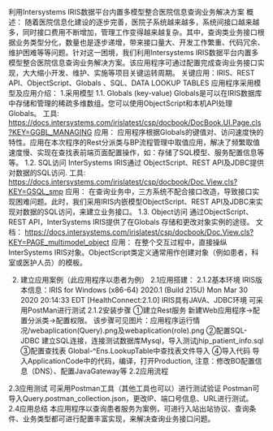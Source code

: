 利用Intersystems IRIS数据平台内置多模型整合医院信息查询业务解决方案
概述：
随着医院信息化建设的逐步完善，医院子系统越来越多，系统间接口越来越多，同时接口费用不断增加，管理工作变得越来越复杂。其中，查询类业务接口根据业务类型分化，数量也是逐步递增，带来接口量大、开发工作繁重、代码冗余、维护困难等等问题。针对这一困境，我们利用Intersystems IRIS数据平台内置多模型整合医院信息查询业务解决方案。该应用程序可通过配置完成查询业务接口实现，大大缩小开发、维护、实施等项目关键运转周期。
关键应用：IRIS、REST API、ObjectScript、Globals 、SQL、DATA LOOKUP TABLES
应用程序采用模型及应用介绍：
1.采用模型
1.1. Globals (key-value)
Globals是可以在IRIS数据库中存储和管理的稀疏多维数组。您可以使用ObjectScript和本机API处理Globals。
工具:
https://docs.intersystems.com/irislatest/csp/docbook/DocBook.UI.Page.cls?KEY=GGBL_MANAGING
应用：
应用程序根据Globals的键值对、访问速度快的特性。应用在本次程序的Rest分派类与BP流程管理中取值应用，解决了频繁取值速度慢、实现在查找表前端页面配置操作，如：存储了SQL模型、服务配置信息等等。
1.2. SQL访问
InterSystems IRIS通过 ObjectScript、REST API及JDBC提供对数据的SQL访问.
工具:
https://docs.intersystems.com/irislatest/csp/docbook/Doc.View.cls?KEY=GSQL_smp
应用：
在查询业务中，三方系统不配合接口改造，导致接口实现困难问题。此时，我们采用IRIS内嵌模型ObjectScript、REST API及JDBC来实现对数据的SQL访问，来建立业务接口。
1.3. Object访问
通过ObjectScript、REST API，InterSystems IRIS提供了在Globals 存储和更改对象实例的途径。
文档：
https://docs.intersystems.com/irislatest/csp/docbook/Doc.View.cls?KEY=PAGE_multimodel_object
应用：
在整个交互过程中，直接操纵InterSystems IRIS对象。ObjectScript类定义通常用作创建对象（例如患者，科室或医护人员）的模板。

2.	建立应用案例（此应用程序以患者为例）
2.1应用搭建：
2.1.2基本环境
IRIS版本信息：IRIS for Windows (x86-64) 2020.1 (Build 215U) Mon Mar 30 2020 20:14:33 EDT [HealthConnect:2.1.0]
IRIS具有JAVA、JDBC环境
可采用PostMan进行测试
2.1.2安装步骤
①建立Rest服务
新建Web应用程序→配置分派类→配置权限。
该步骤可见图片：应用程序运行情况/webaplication(Query).png及webaplication(role).png
②配置SQL-JDBC
建立SQL连接，连接测试数据库Mysql，导入测试jhip_patient_info.sql
③配置查找表
Global-^Ens.LookupTable中查找表文件导入
④导入代码
导入ApplicationCode中的代码，编译，打开Production,
注意：修改BO配置信息（DNS）、配置JavaGateway等
2.2应用流程

2.3应用测试
可采用Postman工具（其他工具也可以）进行测试验证
Postman可导入Query.postman_collection.json，更改IP、端口号信息、URL进行测试。
2.4应用总结
本应用程序以查询患者服务为案例，可进行入站出站协议、查询条件、业务类型都可进行配置丰富实现，来解决查询业务接口问题。
